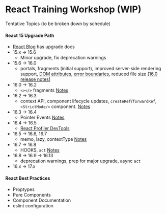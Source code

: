 # React Training Workshop (WIP)

Tentative Topics (to be broken down by schedule)

#### React 15 Upgrade Path
  - [React Blog](https://reactjs.org/blog/all.html/) has upgrade docs
  - 15.x -> 15.6
    - Minor upgrade, fix deprecation warnings 
  - 15.6 -> 16.0
    - portals, fragments (initial support), improved server-side rendering support, [DOM attributes](https://reactjs.org/blog/2017/09/08/dom-attributes-in-react-16.html), [error boundaries](https://reactjs.org/blog/2017/07/26/error-handling-in-react-16.html), reduced file size [[16.0 release notes](https://reactjs.org/blog/2017/09/26/react-v16.0.html#upgrading)]
  - 16.0 -> 16.2
    - `<></>` fragments [Notes](https://reactjs.org/blog/2017/11/28/react-v16.2.0-fragment-support.html)
  - 16.2 -> 16.3
    - context API, component lifecycle updates, `createRef`/`forwardRef`, `<StrictMode/>` component. [Notes](https://reactjs.org/blog/2018/03/29/react-v-16-3.html)
  - 16.3 -> 16.4
    - Pointer Events [Notes](https://reactjs.org/blog/2018/05/23/react-v-16-4.html)
  - 16.4 -> 16.5
    - [React Profiler DevTools](https://reactjs.org/blog/2018/09/10/introducing-the-react-profiler.html)
  - 16.5 -> 16.6, 16.7
    - memo, lazy, contextType [Notes](https://reactjs.org/blog/2018/10/23/react-v-16-6.html)
  - 16.7 -> 16.8
    - HOOKS, `act` [Notes](https://reactjs.org/blog/2019/02/06/react-v16.8.0.html)
  - 16.8 -> 16.9 -> 16.13
    - deprecation warnings, prep for major upgrade, async `act`
  - 16.x -> 17.x
#### React Best Practices
  - Proptypes
  - Pure Components
  - Component Documentation
  - eslint configuration


